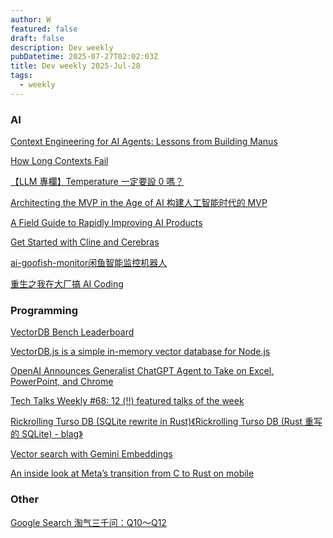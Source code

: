 ```yaml
---
author: W
featured: false
draft: false
description: Dev weekly
pubDatetime: 2025-07-27T02:02:03Z
title: Dev weekly 2025-Jul-28
tags:
  - weekly
---
```


### AI

[]()

[]()

[]()

[]()

[]()

[Context Engineering for AI Agents: Lessons from Building Manus](https://manus.im/blog/Context-Engineering-for-AI-Agents-Lessons-from-Building-Manus)

[]()

[]()

[How Long Contexts Fail](https://www.dbreunig.com/2025/06/22/how-contexts-fail-and-how-to-fix-them.html)

[]()

[【LLM 專欄】Temperature 一定要設 0 嗎？](https://axk51013.medium.com/llm-%E5%B0%88%E6%AC%84-temperature-%E4%B8%80%E5%AE%9A%E8%A6%81%E8%A8%AD-0-%E5%97%8E-52106a444424)

[Architecting the MVP in the Age of AI 构建人工智能时代的 MVP](https://readit.plus/a/x740u/architecting-mvp-AI)

[]()

[]()

[]()

[A Field Guide to Rapidly Improving AI Products](https://hamel.dev/blog/posts/field-guide/index.html)

[]()

[]()

[]()

[Get Started with Cline and Cerebras](https://inference-docs.cerebras.ai/integrations/cline)

[ai-goofish-monitor闲鱼智能监控机器人](https://github.com/dingyufei615/ai-goofish-monitor)

[重生之我在大厂搞 AI Coding](https://www.zhihu.com/question/1930712114894431572/answer/1930973959412753056?s=09)

[]()

### Programming

[]()

[VectorDB Bench Leaderboard](https://zilliz.com/vdbbench-leaderboard?dataset=vectorSearch)

[VectorDB.js is a simple in-memory vector database for Node.js](https://vectordbjs.themaximalist.com/)

[OpenAI Announces Generalist ChatGPT Agent to Take on Excel, PowerPoint, and Chrome](https://www.infoq.com/news/2025/07/openai-chatgpt-agents/)

[]()

[Tech Talks Weekly #68: 12 (‼️) featured talks of the week](https://www.techtalksweekly.io/p/tech-talks-weekly-68-12-featured)

[]()

[Rickrolling Turso DB (SQLite rewrite in Rust)《Rickrolling Turso DB (Rust 重写的 SQLite) - blag》](https://readit.plus/a/UFMAP/rickrolling-turso)

[Vector search with Gemini Embeddings](https://github.com/weaviate/recipes/blob/main/weaviate-features%2Fbring-your-own-vectors-and-multi-lingual%2Fvector_search_gemini_embeddings.ipynb)

[]()

[]()

[]()

[]()

[An inside look at Meta’s transition from C to Rust on mobile](https://engineering.fb.com/2025/07/01/developer-tools/an-inside-look-at-metas-transition-from-c-to-rust-on-mobile/)

[]()

[]()

[]()

[]()

### Other

[]()

[]()

[]()

[]()

[Google Search 淘气三千问：Q10～Q12](https://yangwenbo.com/articles/google-search-3000q-10-12.html)

[]()

[]()

[]()

[]()

[]()

[]()

[]()

[]()

[]()

[]()

[]()

[]()

[]()

[]()

[]()

[]()

[]()

[]()

[]()

[]()

[]()

[]()

[]()

[]()

[]()

[]()

[]()
